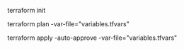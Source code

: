 terraform init

terraform plan -var-file="variables.tfvars"

terraform apply -auto-approve -var-file="variables.tfvars"

